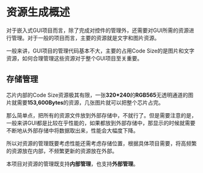 # 资源生成概述

对于嵌入式GUI项目而言，除了完成对控件的管理外，还需要对GUI所需的资源进行管理。对于一般的项目而言，主要的资源就是文字和图片资源。

一般来讲，GUI项目的管理代码基本不大，主要的占用Code Size的是图片和文字资源，如何合理管理这些资源对于整个GUI项目至关重要。

## 存储管理

芯片内部的Code Size资源极其有限，一张**320*240**的**RGB565**无透明通道的图片就需要**153,600Bytes**的资源，几张图片就可以把整个芯片占完。

那么简单点，把所有的资源文件放到外部存储中，不就行了。但是需要注意的是，一般来讲GUI都是比较在乎性能的，如果都放到外部存储中，那显示的时候就需要不断地从外部存储中将数据取出来，性能会大幅度下降。

所以对资源的管理既要考虑性能还需考虑存储位置，根据具体项目需要，将高频繁的资源放在内部，不频繁更新的资源放在外部。

本项目对资源的管理既支持**内部管理**，也支持**外部管理**。











